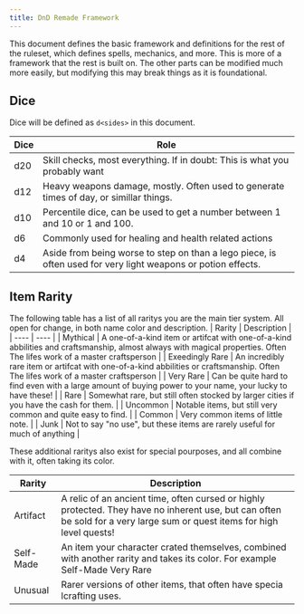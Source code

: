 ```yaml
---
title: DnD Remade Framework
---
```


This document defines the basic framework and definitions for the rest of the ruleset, which defines spells, mechanics, and more. This is more of a framework that the rest is built on. The other parts can be modified much more easily, but modifying this may break things as it is foundational. 

## Dice

Dice will be defined as `d<sides>` in this document. 

| Dice | Role |
| ---- | ---- |
| d20  | Skill checks, most everything. If in doubt: This is what you probably want |
| d12  | Heavy weapons damage, mostly. Often used to generate times of day, or simillar things. | 
| d10  | Percentile dice, can be used to get a number between 1 and 10 or 1 and 100. | 
| d6   | Commonly used for healing and health related actions | 
| d4   | Aside from being worse to step on than a lego piece, is often used for very light weapons or potion effects. | 

## Item Rarity

The following table has a list of all raritys you are the main tier system. All open for change, in both name color and description. 
| Rarity | Description |
| ---- | ---- |
| <span class="pink-2">Mythical</span>  | A one-of-a-kind item or artifcat with one-of-a-kind abbilities and craftsmanship, almost always with magical properties. Often The lifes work of a master craftsperson  |
| <span class="violet-2">Exeedingly Rare</span>  | An incredibly rare item or artifcat with one-of-a-kind abbilities or craftsmanship. Often The lifes work of a master craftsperson  |
| <span class="blueviolet-2">Very Rare</span>  | Can be quite hard to find even with a large amount of buying power to your name, your lucky to have these! |
| <span class="blue-2">Rare</span>  | Somewhat rare, but still often stocked by larger cities if you have the cash for them.  |
| <span class="green-2">Uncommon</span>  | Notable items, but still very common and quite easy to find.   |
| Common | Very common items of little note.  |
| <span class="muted">Junk</span> | Not to say "no use", but these items are rarely useful for much of anything |

These additional raritys also exist for special pourposes, and all combine with it, often taking its color. 

| Rarity | Description |
| ---- | ---- |
| <span class="orange-2">Artifact</span>  | A relic of an ancient time, often cursed or highly protected. They have no inherent use, but can often be sold for a very large sum or quest items for high level quests!  |
| Self-Made  | An item your character crated themselves, combined with another rarity and takes its color. For example <span class="blueviolet-2">Self-Made Very Rare</span> |
| <span class="blue-2">Unusual</span>  | Rarer versions of other items, that often have specia lcrafting uses. |

<!-- | <span class="orange-2">Legendary</span>  | An incredibly rare item or artifcat with one-of-a-kind abbilities or craftsmanship. Often The lifes work of a master craftsperson  | -- between mythical and seccond highest-->
